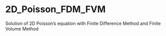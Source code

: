 # 2D_Poisson_FDM_FVM
Solution of 2D Poisson’s equation with Finite Difference Method and Finite Volume Method
